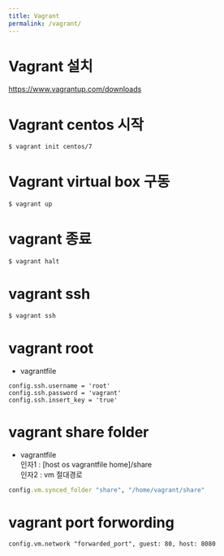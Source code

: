 ```yaml
---
title: Vagrant
permalink: /vagrant/
---
```


# Vagrant 설치
https://www.vagrantup.com/downloads  

# Vagrant centos 시작
```bash
$ vagrant init centos/7
```

# Vagrant virtual box 구동
```bash
$ vagrant up
```

# vagrant 종료
```bash
$ vagrant halt
```

# vagrant ssh
```bash
$ vagrant ssh
```

# vagrant root  
- vagrantfile  
```properties
config.ssh.username = 'root'
config.ssh.password = 'vagrant'
config.ssh.insert_key = 'true'
```

# vagrant share folder
- vagrantfile    
인자1 : [host os vagrantfile home]/share  
인자2 : vm 절대경로  
```ruby
config.vm.synced_folder "share", "/home/vagrant/share"
```

# vagrant port forwording
```properties
config.vm.network "forwarded_port", guest: 80, host: 8080
```
